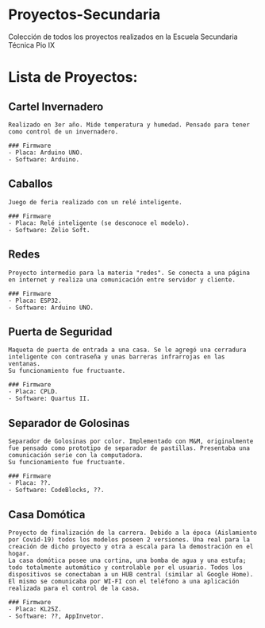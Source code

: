 # Proyectos-Secundaria
 Colección de todos los proyectos realizados en la Escuela Secundaria Técnica Pio IX

# Lista de Proyectos:
## Cartel Invernadero
	Realizado en 3er año. Mide temperatura y humedad. Pensado para tener como control de un invernadero.
	
	### Firmware
	- Placa: Arduino UNO.
	- Software: Arduino.

## Caballos
	Juego de feria realizado con un relé inteligente.
	
	### Firmware
	- Placa: Relé inteligente (se desconoce el modelo).
	- Software: Zelio Soft.

## Redes
	Proyecto intermedio para la materia "redes". Se conecta a una página en internet y realiza una comunicación entre servidor y cliente.
	
	### Firmware
	- Placa: ESP32.
	- Software: Arduino UNO.

## Puerta de Seguridad
	Maqueta de puerta de entrada a una casa. Se le agregó una cerradura inteligente con contraseña y unas barreras infrarrojas en las ventanas. 
	Su funcionamiento fue fructuante.
	
	### Firmware
	- Placa: CPLD.
	- Software: Quartus II.

## Separador de Golosinas
	Separador de Golosinas por color. Implementado con M&M, originalmente fue pensado como prototipo de separador de pastillas. Presentaba una comunicación serie con la computadora.
	Su funcionamiento fue fructuante.

	### Firmware
	- Placa: ??.
	- Software: CodeBlocks, ??.

## Casa Domótica
	Proyecto de finalización de la carrera. Debido a la época (Aislamiento por Covid-19) todos los modelos poseen 2 versiones. Una real para la creación de dicho proyecto y otra a escala para la demostración en el hogar.
	La casa domótica posee una cortina, una bomba de agua y una estufa; todo totalmente automático y controlable por el usuario. Todos los dispositivos se conectaban a un HUB central (similar al Google Home). El mismo se comunicaba por WI-FI con el teléfono a una aplicación realizada para el control de la casa.
	
	### Firmware
	- Placa: KL25Z.
	- Software: ??, AppInvetor. 